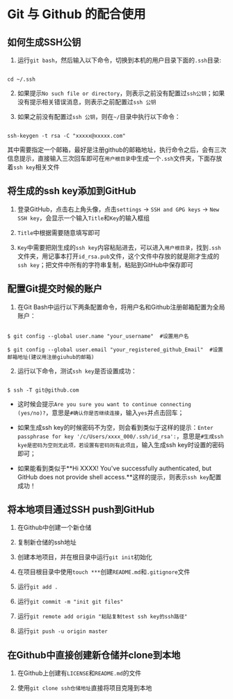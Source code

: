 # Git 与 Github 的配合使用



## 如何生成SSH公钥

1. 运行`git bash`，然后输入以下命令，切换到本机的用户目录下面的`.ssh`目录:     

```

cd ~/.ssh

```

2. 如果提示`No such file or directory`，则表示之前没有配置过`ssh公钥`；如果没有提示相关错误消息，则表示之前配置过`ssh 公钥`

3. 如果之前没有配置过`ssh 公钥`，则在`~/`目录中执行以下命令：

```

ssh-keygen -t rsa -C "xxxxx@xxxxx.com"

```

其中需要指定一个邮箱，最好是注册github的邮箱地址，执行命令之后，会有三次信息提示，直接输入三次回车即可在`用户根目录`中生成一个`.ssh`文件夹，下面存放着`ssh key`相关文件



## 将生成的ssh key添加到GitHub

1. 登录GitHub，点击右上角头像，点击`settings` -> `SSH and GPG keys` -> `New SSH key`，会显示一个输入`Title`和`Key`的输入框组

2. `Title`中根据需要随意填写即可

3. `Key`中需要把刚生成的`ssh key`内容粘贴进去，可以进入`用户根目录`，找到`.ssh`文件夹，用记事本打开`id_rsa.pub`文件，这个文件中存放的就是刚才生成的`ssh key`；把文件中所有的字符串复制，粘贴到GitHub中保存即可



## 配置Git提交时候的账户

1. 在Git Bash中运行以下两条配置命令，将用户名和Github注册邮箱配置为全局账户：

```

$ git config --global user.name "your_username"  #设置用户名

$ git config --global user.email "your_registered_github_Email"  #设置邮箱地址(建议用注册giuhub的邮箱)

```

2. 运行以下命令，测试`ssh key`是否设置成功：

```

$ ssh -T git@github.com

```

 + 这时候会提示`Are you sure you want to continue connecting (yes/no)?`，意思是`#确认你是否继续连接`，输入`yes`并点击回车；

 + 如果生成ssh key的时候密码不为空，则会看到类似于这样的提示：`Enter passphrase for key '/c/Users/xxxx_000/.ssh/id_rsa':`，意思是`#生成ssh kye是密码为空则无此项，若设置有密码则有此项且`，输入生成ssh key时设置的密码即可；

 + 如果能看到类似于**Hi XXXX! You've successfully authenticated, but GitHub does not provide shell access.**这样的提示，则表示`ssh key`配置成功！



## 将本地项目通过SSH push到GitHub

1. 在Github中创建一个新仓储

2. 复制新仓储的ssh地址

3. 创建本地项目，并在根目录中运行`git init`初始化

4. 在项目根目录中使用`touch ***`创建`README.md`和`.gitignore`文件

5. 运行`git add .`

6. 运行`git commit -m "init git files"`

7. 运行`git remote add origin "粘贴复制test ssh key的ssh路径"`

8. 运行`git push -u origin master`



## 在Github中直接创建新仓储并clone到本地

1. 在Github上创建有`LICENSE`和`README.md`的文件

2. 使用`git clone ssh仓储地址`直接将项目克隆到本地